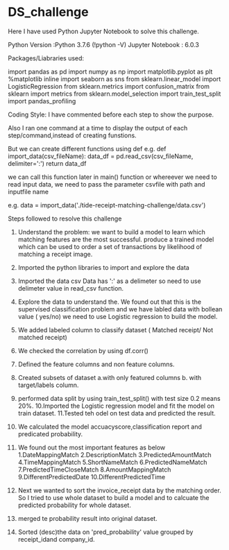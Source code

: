 # DS_challenge
Here I have used Python Jupyter Notebook to solve this challenge.

  Python Version :Python 3.7.6 (!python -V)
  Jupyter Notebook : 6.0.3

Packages/Liabraries used:

   import pandas as pd
   import numpy as np
   import matplotlib.pyplot as plt
   %matplotlib inline
   import seaborn as sns
   from sklearn.linear_model import LogisticRegression
   from sklearn.metrics import confusion_matrix
   from sklearn import metrics
   from sklearn.model_selection import train_test_split
   import pandas_profiling

Coding Style:
I have commented before each step to show the purpose.

Also I ran one command at a time to display the output of each step/command,instead of creating funstions.

But we can create different functions using def
e.g. 
def import_data(csv_fileName):
   data_df = pd.read_csv(csv_fileName, delimiter=':')
   return data_df
  
  we can call this function later in main() function or whereever we need to read input data, we need to  pass the parameter    csvfile with path and inputfile name
  
e.g.  data = import_data('./tide-receipt-matching-challenge/data.csv')

Steps followed to resolve this challenge
1. Understand the problem:
   we want to build a model to learn which matching features are the most successful.
   produce a trained model which can be used to order a set of transactions by likelihood of matching a receipt image. 
2. Imported the python libraries to import and explore the data
3. Imported the data csv
   Data has ':' as a delimeter so need to use delimeter value in read_csv function.
4. Explore the data to understand the. We found out that this is the supervised classification problem and we have labled data
  with bollean value ( yes/no) we need to use Logistic regression to build the model.
5. We added labeled column to classify dataset ( Matched receipt/ Not matched receipt)
6. We checked the correlation by using df.corr()
7. Defined the feature columns and non feature columns.
8. Created subsets of dataset a.with only featured columns b. with target/labels column.
9. performed data split by using train_test_split() with test size 0.2 means 20%.
10.Imported the Logistic regression model and fit the  model on train dataset.
11.Tested teh odel on test data and predicted the result.
12. We calculated the model accuacyscore,classification report and predicated probability.
13. We found out the most important features as below
   1.DateMappingMatch
   2.DescriptionMatch
   3.PredictedAmountMatch
   4.TimeMappingMatch
   5.ShortNameMatch
   6.PredictedNameMatch
   7.PredictedTimeCloseMatch
   8.AmountMappingMatch
   9.DifferentPredictedDate
   10.DifferentPredictedTime
   
 14. Next we wanted to sort the invoice_receipt data by the matching order. So I tried to use whole dataset to build a model    and to calcuate the predicted probability for whole dataset.
 15. merged te probability result into original dataset.
 16. Sorted (desc)the data on 'pred_probability' value grouped by receipt_idand company_id.
 

